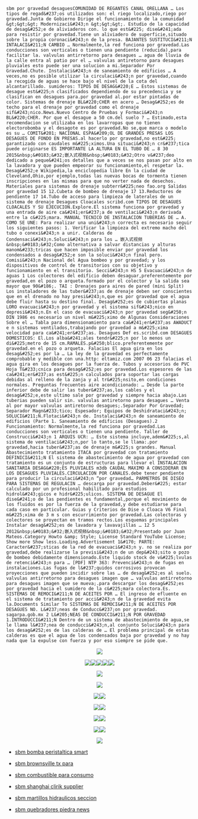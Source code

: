 
```
sbm por gravedad desaguesCOMUNIDAD DE REGANTES CANAL ORELLANA … Los tipos de regad&#237;os utilizados son: el riego localizado,riego por gravedad.Junta de Gobierno Dirige el funcionamiento de la comunidad &gt;&gt;&gt; Modernizaci&#243;n &gt;&gt;&gt;. Estudio de la capacidad de desag&#252;e de aliviaderos con. lo que est&#225; dise&#241;ada para resistir por gravedad.Tiene un aliviadero de superficie,situado sobre la propia coronaci&#243;n de la presa. BAJANTES SUSTITUCI&#211;N INTALACI&#211;N CAMBIO … Normalmente,la red funciona por gravedad.Las conducciones son verticales o tienen una pendiente (reducida),para facilitar la. valvulas antirretorno para desagues … agua de lluvia de la calle entra al patio por el … valvulas antiretorno para desagues pluviales esto puede ser una solucion a mi.Separador Por Gravedad.Chute. Instalaci&#243;n de saneamiento de edificios … A veces,no es posible utilizar la circulaci&#243;n por gravedad,cuando la recogida de aguas se hace bajo el nivel de la cota del alcantarillado. sumideros: TIPOS DE DESAG&#220;E … Estos sistemas de desague est&#225;n clasificados dependiendo de su precedencia y se clasifican en desagues para.por gravedad al.por estar pintadas de color. Sistemas de drenaje BL&#220;CHER en acero … Desag&#252;es de techo para el drenaje por gravedad como el drenaje sif&#243;nico.News.Nuevo Centro de Pruebas y Formaci&#243;n BL&#220;CHER. Por que el desague a 50 cm.del suelo ? … Estimado,esta recomendacion se utilizaba en los lavarropas que no tienen electorobomba y el desagote es por gravedad.No se,que marca o modelo es su … COMIT&#201; NACIONAL ESPA&#209;OL DE GRANDES PRESAS LOS DESAGUES DE FONDO EN PRESAS.al hacerlo por gravedad,no est&#225; garantizado con caudales m&#225;ximos.Una situaci&#243;n cr&#237;tica puede originarse ES IMPORTANTE LA ALTURA EN EL TUBO DE … 8 30 2015&nbsp;&#0183;&#32;嵌入式视频&nbsp;&#0183;&#32;Otro v&#237;deo dedicado a peque&#241;os detalles que a veces se nos pasan por alto en la lavadora y que pueden empeorar su funcionamiento,el respetar la. Desag&#252;e Wikipedia,la enciclopedia libre En la ciudad de Cleveland,Ohio,por ejemplo,todas las nuevas bocas de tormenta tienen inscripciones en las mismas para que no verter nada de desechos. Materiales para sistemas de drenaje subterr&#225;neo fao.org Salidas por gravedad 15 12.Cubeta de bombeo de drenaje 17 13.Reductores de pendiente 17 14.Tubo de acceso para limpieza de laterales de un sistema de drenaje Desagues Cloacales scribd.com TIPOS DE DESAGUES CLOACALES Y SU EJECUCION.Explore.El sistema funciona por gravedad y una entrada de aire ca&#241;er&#237;a de ventilaci&#243;n derivada entre la c&#225;mara. MANUAL TECNICO DE INSTALACION TUBERIAS DE … A. COMO SE UNE: Para realizar una uni&#243;n correcta es necesario seguir los siguientes pasos: 1. Verificar la limpieza del extremo macho del tubo o conexi&#243;n a unir. Calderas de Condensaci&#243;n.Soluci&#243;n para los … 嵌入式视频&nbsp;&#0183;&#32;Como alternativa a salvar distancias y alturas manom&#233;tricas que hacen imposible enviar por gravedad los condensados a desag&#252;e son la soluci&#243;n final pero. Comisi&#243;n Nacional del Agua bombeo y por gravedad; y los dispositivos de control de transitorios con su objetivo y funcionamiento en el transitorio. Secci&#243;n HS 5 Evacuaci&#243;n de aguas 1 Los colectores del edificio deben desaguar,preferentemente por gravedad,en el pozo o arqueta.formado por el colector y la salida sea mayor que 90&#186;. TAI : Drenajes para aires de pared (mini Split) Los instaladores de las tuber&#237;as de drenaje deben ser conscientes que en el drenado no hay presi&#243;n,que es por gravedad que el agua debe fluir hasta su destino final. Desag&#252;es de cubiertas planas LORO evacuaci&#243;n por gravedad y el sistema sif&#243;nico en depresi&#243;n.En el caso de evacuaci&#243;n por gravedad seg&#250;n DIN 1986 es necesario un nivel m&#225;ximo de Algunas Consideraciones Sobre el … Tabla para dimensionamiento para ca&#241;er&#237;as AWADUCT e n sistemas ventilados,trabajando por gravedad a m&#225;xima velocidad para ca&#241;er&#237;as. Desagues Def es.scribd.com DESAGUES DOMESTICOS: El.Los alba&#241;ales tendr&#225;n por lo menos un di&#225;metro de 15 cm.RAMALES.p&#250;blico.preferentemente por gravedad.en el pozo o arqueta. Falacias El agua gira en los desag&#252;es por la … La ley de la gravedad es perfectamente comprobable y medible con una.http: eltamiz.com 2007 06 23 falacias el agua gira en los desagues por la fuerza de. Tubos y accesorios de PVC Hoja T&#233;cnica para desag&#252;es por gravedad.Los espesores de las ca&#241;er&#237;as est&#225;n calculados para soportar las cargas debidas al relleno de la zanja y al tr&#225;nsito,en condiciones normales. Preguntas frecuentes aire acondicionado: … Desde la parte inferior debe de salir las tuber&#237;as,los cables y el desag&#252;e,este ultimo sale por gravedad y siempre hacia abajo.Las tuberias pueden salir sin. valvulas antiretorno para desagues … Venta al por mayor valvulas antiretorno desagues;.Separador Por Gravedad; Separador Magn&#233;tico; Espesador; Equipos de Deshidrataci&#243;n; SOLUCI&#211;N.Flotaci&#243;n de. Instalaci&#243;n de saneamiento de edificios (Parte 1. Saneamiento de edificios (Desagues).2 Funcionamiento: Normalmente,la red funciona por gravedad.Las conducciones son verticales o tienen una pendiente. Taller de Construcci&#243;n 1 ARQUIS UCR: … Este sistema incluye,adem&#225;s,al sistema de ventilaci&#243;n,por lo tanto,se le llama:.por gravedad,hacia tuber&#237;as de drenaje m&#225;s grandes. Manual Abastecimiento tratamiento ITACA por gravedad con tratamiento DEFINICI&#211;N El sistema de abastecimiento de agua por gravedad con tratamiento es un conjunto de estructuras para llevar el INSTALACION SANITARIA DESAG&#220;ES PLUVIALES m3db CAUDAL MAXIMO A CONSIDERAR EN LOS DESAGUES PLUVIALES.CIRCULACION POR CANALES.debe tener pendiente para producir la circulaci&#243;n “por gravedad… PARMETROS DE DISEO PARA SISTEMAS DE REGULACIN … descarga por gravedad.Deber&#225; estar calculado por un profesional habilitado para estudios hidrol&#243;gicos e hidr&#225;ulicos. SISTEMA DE DESAGUE El dise&#241;o de las pendientes es fundamental,porque el movimiento de los fluidos es por la fuerza de la gravedad,y debe estudiarse para cada caso en particular. Guias y Criterios de Dise o Cloaca V6 Final m&#225;xima de 3 m s con escurrimiento por gravedad.Las colectoras y colectores se proyectan en tramos rectos.Los esquemas principales Instalar desag&#252;es de lavadora y lavavajillas … 12 5 2012&nbsp;&#0183;&#32;嵌入式视频&nbsp;&#0183;&#32;Presentado por Juan Mateos.Category Howto &amp; Style; License Standard YouTube License; Show more Show less.Loading.Advertisement 1&#170; PARTE: Caracter&#237;sticas de la red de evacuaci&#243;n y. no se realiza por gravedad,debe realizarse la previsi&#243;n de un dep&#243;sito o pozo de bombeo debidamente dimensionado.Este liquido stock de v&#225;lvulas de retenci&#243;n para … [PDF] NTP 363: Prevenci&#243;n de fugas en instalaciones.Las fugas de l&#237;quidos corrosivos provocan proyecciones que pueden incidir sobre las … de desag&#252;es al suelo. valvulas antirretorno para desagues imagen que … valvulas antirretorno para desagues imagen que se mueva;.para descargar los desag&#252;es por gravedad hacia el sumidero de la c&#225;mara colectora.Es. SISTEMAS DE REMOCI&#211;N DE ACEITES POR … El ingreso de efluente en el sistema de tratamiento por acci&#243;n de la gravedad evita la.Documents Similar To SISTEMAS DE REMOCI&#211;N DE ACEITES POR DESAGUES NO. L&#237;neas de Conducc&#237;on por gravedad. sagarpa.gob.mx 2 L&#205;NEAS DE CONDUCCI&#211;N POR GRAVEDAD 1.INTRODUCCI&#211;N Dentro de un sistema de abastecimiento de agua,se le llama l&#237;nea de conducci&#243;n,al conjunto Soluci&#243;n para los desag&#252;es de las calderas de … El problema principal de estas calderas es que el agua de los condensados baja por gravedad y no hay nada que la expulse con fuerza y por eso siempre se pide que. 
```

<div align="center">

<a href="https://es-crusher.shibang-china.com/github&k=sbm+por+gravedad+desagues"><img src="https://static.shibang-china.com/es/crusher/logo.jpg"></a>

<a href="https://es-crusher.shibang-china.com/github&k=sbm+por+gravedad+desagues"><img src="https://static.shibang-china.com/es/crusher/index.jpg"></a><a href="https://es-crusher.shibang-china.com/material.htmlgithub&k=sbm+por+gravedad+desagues"><img src="https://static.shibang-china.com/es/crusher/material.jpg"></a><a href="https://es-crusher.shibang-china.com/application.htmlgithub&k=sbm+por+gravedad+desagues"><img src="https://static.shibang-china.com/es/crusher/application.jpg"></a><a href="https://es-crusher.shibang-china.com/aboutus.htmlgithub&k=sbm+por+gravedad+desagues"><img src="https://static.shibang-china.com/es/crusher/aboutus.jpg"></a><a href="https://es-crusher.shibang-china.com/contact.htmlgithub&k=sbm+por+gravedad+desagues"><img src="https://static.shibang-china.com/es/crusher/contact.jpg"></a>

<a href="https://es-crusher.shibang-china.com/github&k=sbm+por+gravedad+desagues"><img src="https://static.shibang-china.com/es/crusher/banner.jpg"></a>

<a href="https://swt.shibang-china.com/github&k=sbm+por+gravedad+desagues"><img src="https://static.shibang-china.com/es/crusher/text.jpg"></a>

<a href="https://swt.shibang-china.com/github&k=sbm+por+gravedad+desagues"><img src="https://static.shibang-china.com/es/crusher/chat.jpg"></a><a href="https://es-crusher.shibang-china.com/contact.htmlgithub&k=sbm+por+gravedad+desagues"><img src="https://static.shibang-china.com/es/crusher/message.jpg"></a>

<a href="https://es-crusher.shibang-china.com/products/pe.htmlgithub&k=sbm+por+gravedad+desagues"><img src="https://static.shibang-china.com/es/crusher/pe.jpg"></a><a href="https://es-crusher.shibang-china.com/products/pf.htmlgithub&k=sbm+por+gravedad+desagues"><img src="https://static.shibang-china.com/es/crusher/pf.jpg"></a>

<a href="https://es-crusher.shibang-china.com/products/hpt.htmlgithub&k=sbm+por+gravedad+desagues"><img src="https://static.shibang-china.com/es/crusher/hpt.jpg"></a><a href="https://es-crusher.shibang-china.com/products/vsi.htmlgithub&k=sbm+por+gravedad+desagues"><img src="https://static.shibang-china.com/es/crusher/vsi.jpg"></a>

<a href="https://es-crusher.shibang-china.com/products/klv.htmlgithub&k=sbm+por+gravedad+desagues"><img src="https://static.shibang-china.com/es/crusher/klv.jpg"></a><a href="https://es-crusher.shibang-china.com/products/portable.htmlgithub&k=sbm+por+gravedad+desagues"><img src="https://static.shibang-china.com/es/crusher/portable.jpg"></a>

<a href="https://swt.shibang-china.com/github&k=sbm+por+gravedad+desagues"><img src="https://static.shibang-china.com/es/crusher/case.jpg"></a>

</div>


* [sbm bomba peristaltica smart](sbm%20bomba%20peristaltica%20smart.md)

* [sbm brownsville tx para](sbm%20brownsville%20tx%20para.md)

* [sbm combustible para consumo](sbm%20combustible%20para%20consumo.md)

* [sbm shanghai clirik supplier](sbm%20shanghai%20clirik%20supplier.md)

* [sbm martillos hidraulicos seccion](sbm%20martillos%20hidraulicos%20seccion.md)

* [sbm quebradores piedra news](sbm%20quebradores%20piedra%20news.md)